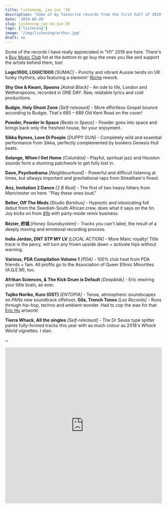 ```yaml
---
title: listening, jan-jun '19
description: "Some of my favourite records from the first half of 2019."
date: '2019-06-20'
slug: listening-jan-to-jun-19
tags: ["listening"]
image: "/img/listening/arthur.jpg"
draft: no
---
```


Some of the records I have really appreciated in "H1" 2019 are here. There's a [Buy Music Club](https://buymusic.club/) list at the bottom to go buy the ones you like and support the artists behind them, too!

**Logic1000, LOGIC1000** *[SUMAC]* - Punchy and vibrant Aussie twists on UK funky rhythms, also featuring a slammin' [Niche](https://www.youtube.com/watch?v=uwO16Eg5NOc) rework.

**Shy One & Kwam, Spoons** *[Astral Black]* - An ode to life, London and Wetherspoons, recorded in ONE DAY. Raw, relatable lyrics and cold productions.

**Budgie, Holy Ghost Zone** *[Self-released]* - More effortless Gospel bounce according to Budgie. That's 685 – 689 Old Kent Road on the cover!

**Powder, Powder In Space** *[Beats in Space]* - Powder goes into space and brings back only the freshest house, for your enjoyment.

**Sikka Rymes, Love Di People** *[DUPPY GUN]* - Completely wild and essential performance from Sikka, perfectly complemented by bonkers Genesis Hull beats.

**Solange, When I Get Home** *[Columbia]* - Playful, spiritual jazz and Houston sounds form a stunning patchwork to get fully lost in. 

**Dave, Psychodrama** *[Neighbourhood]* - Powerful and difficult listening at times, but allways important and gravitational raps from Streatham's finest.

**Anz, Invitation 2 Dance** *[2 B Real]* - The first of two heavy hitters from Manchester on here. "Play these ones loud."

**Belter, Off The Meds** *[Studio Barnhus]* - Hypnotic and intoxicating full debut from the Swedish-South African crew, does what it says on the tin. Joy kicks on from [81b](https://tossportal.bandcamp.com/album/81b) with party-mode remix business. 

**Bézier, 府城** *[Honey Soundsystem]* - Tracks you can't label, the result of a deeply moving and emotional recording process. 

**India Jordan, DNT STP MY LV** *[LOCAL ACTION]* - More Manc royalty! Title track is the percy, will turn any frown upside down + activate hips without warning.

**Various, PDA Compilation Volume 1** *[PDA]* - 100% club heat from PDA friends + fam. All profits go to the Association of Queer Ethnic Minorities (A.Q.E.M), too.

**Afrikan Sciences, & The Kick Drum is Default** *[Deepblak]* - Eric rewiring your little brain, as ever. 

**Tujiko Noriko, Kuro (OST)** *[ENTOPIA]* - Tense, atmospheric soundscapes on *PANs* new soundtrack offshoot. 
**Gila, Trench Tones** *[Lex Records]* - Runs through hip-hop, techno and ambient wonder. Had to cop the wax for that [Eric Hu](www.erichu.info) artwork!

**Tierra Whack, All the singles** *[Self-released]* - The Dr Seuss type spitter paints fully-formed tracks this year with as much colour as 2018's *Whack World* vignettes. I stan.

*~*

<iframe src="https://buymusic.club/embed/ewen-listening-jan-jun-19" height="500" width="100%" frameborder="0"></iframe>